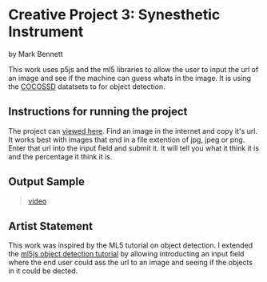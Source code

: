 # Creative Project 3: Synesthetic Instrument

by Mark Bennett

This work uses p5js and the ml5 libraries to allow the user to input the url of an image and see if the machine can guess whats in the image. It is using the [COCOSSD](https://github.com/tensorflow/tfjs-models/tree/master/coco-ssd) datatsets to for object detection.

## Instructions for running the project
The project can [ viewed here](https://editor.p5js.org/TheMarkBennett/present/3LsnJackS). Find an image in the internet and copy it's url. It works best with images that end in a file extention of jpg, jpeg or png. Enter that url into the input field and submit it. It will tell you what it think it is and the percentage it think it is.

## Output Sample

> [video](https://storyxpress.co/video/ko8z0bz0nymhbu3gu)

## Artist Statement

This work was inspired by the ML5 tutorial on object detection. I extended the  [ml5js object detection tutorial](https://ml5js.org/reference/api-ObjectDetector/)
 by allowing introducting an input field where the end user could ass the url to an image and seeing if the objects in it could be dected.
